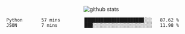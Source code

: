 <!-- <h1 align="center">Hello 👋 </h3> -->

<p align="center">
  <img src="https://github-readme-stats.vercel.app/api?username=syeehyn&hide=stars,prs,issues,contribs&count_private=true&hide_title=true" alt="github stats" />
</p>

<!--START_SECTION:waka-->
```text
Python       57 mins         ██████████████████████░░░   87.62 % 
JSON         7 mins          ███░░░░░░░░░░░░░░░░░░░░░░   11.98 % 
```
<!--END_SECTION:waka-->
